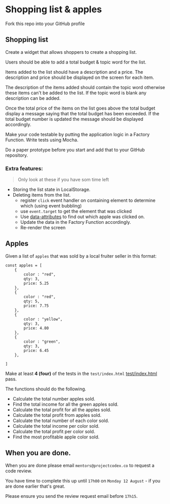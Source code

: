 # Shopping list & apples

Fork this repo into your GitHub profile

## Shopping list

Create a widget that allows shoppers to create a shopping list.

Users should be able to add a total budget & topic word for the list.

Items added to the list should have a description and a price. The description and price should be displayed on the screen for each item.

The description of the items added should contain the topic word otherwise these items can't be added to the list. If the topic word is blank any description can be added. 

Once the total price of the items on the list goes above the total budget display a message saying that the total budget has been exceeded. If the total budget number is updated the message should be displayed accordingly.

Make your code testable by putting the application logic in a Factory Function. Write tests using Mocha.

Do a paper prototype before you start and add that to your GitHub repository.

### Extra features:

> Only look at these if you have som time left

* Storing the list state in LocalStorage.
* Deleting items from the list.
	* register `click` event handler on containing element to determine which (using event bubbling)
	* use `event.target` to get the element that was clicked
	* Use [data-attributes](https://developer.mozilla.org/en-US/docs/Learn/HTML/Howto/Use_data_attributes) to find out which apple was clicked on.
	* Update the data in the Factory Function accordingly.
	* Re-render the screen
	
## Apples

Given a list of `apples` that was sold by a local fruiter seller in this format:

```
const apples = [
	{
		color : "red",
		qty: 3,
		price: 5.25
	},
	{
		color : "red",
		qty: 5,
		price: 7.75
	},
	{
		color : "yellow",
		qty: 3,
		price: 4.80
	},
	{
		color : "green",
		qty: 3,
		price: 6.45
	},

]
```

Make at least **4 (four)** of the tests in the `test/index.html` [test/index.html](test/index.html)  pass.

The functions should do the following.

* Calculate the total number apples sold.
* Find the total income for all the green apples sold.
* Calculate the total profit for all the apples sold.
* Calculate the total profit from apples sold.
* Calculate the total number of each color sold.
* Calculate the total income per color sold.
* Calculate the total profit per color sold.
* Find the most profitable apple color sold.

## When you are done.

When you are done please email `mentors@projectcodex.co` to request a code review.

You have time to complete this up until `17h00` on `Monday 12 August` - if you are done earlier that's great.

Please ensure you send the review request email before `17h15`.
